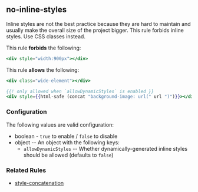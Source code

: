## no-inline-styles

Inline styles are not the best practice because they are hard to maintain and usually make the overall size of the project bigger. This rule forbids inline styles. Use CSS classes instead.

This rule **forbids** the following:

```hbs
<div style="width:900px"></div>
```

This rule **allows** the following:

```hbs
<div class="wide-element"></div>
```

```hbs
{{! only allowed when `allowDynamicStyles` is enabled }}
<div style={{html-safe (concat "background-image: url(" url ")")}}></div>
```

### Configuration

 The following values are valid configuration:

  * boolean - `true` to enable / `false` to disable
  * object -- An object with the following keys:
    * `allowDynamicStyles` -- Whether dynamically-generated inline styles should be allowed (defaults to `false`)

### Related Rules

* [style-concatenation](style-concatenation.md)
